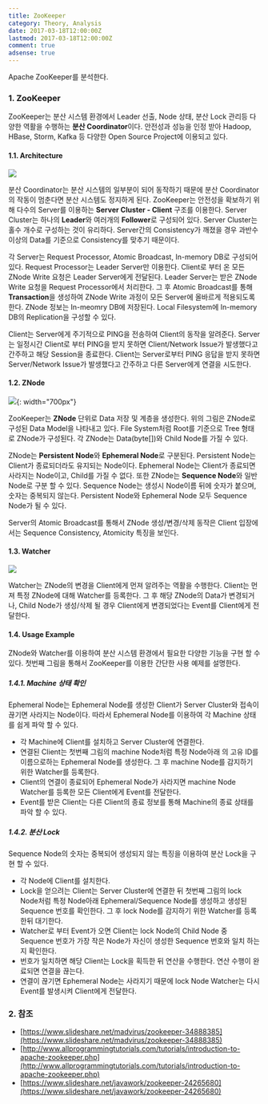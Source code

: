 ```yaml
---
title: ZooKeeper
category: Theory, Analysis
date: 2017-03-18T12:00:00Z
lastmod: 2017-03-18T12:00:00Z
comment: true
adsense: true
---
```


Apache ZooKeeper를 분석한다.

### 1. ZooKeeper

ZooKeeper는 분산 시스템 환경에서 Leader 선출, Node 상태, 분산 Lock 관리등 다양한 역활을 수행하는 **분산 Coordinator**이다. 안전성과 성능을 인정 받아 Hadoop, HBase, Storm, Kafka 등 다양한 Open Source Project에 이용되고 있다.

#### 1.1. Architecture

![]({{site.baseurl}}/images/theory_analysis/ZooKeeper/ZooKeeper_Architecture.PNG)

분산 Coordinator는 분산 시스템의 일부분이 되어 동작하기 때문에 분산 Coordinator의 작동이 멈춘다면 분산 시스템도 정지하게 된다. ZooKeeper는 안전성을 확보하기 위해 다수의 Server를 이용하는 **Server Cluster - Client** 구조를 이용한다. Server Cluster는 하나의 **Leader**와 여러개의 **Follower**로 구성되어 있다. Server Cluster는 홀수 개수로 구성하는 것이 유리하다. Server간의 Consistency가 깨졌을 경우 과반수 이상의 Data를 기준으로 Consistency를 맞추기 때문이다.

각 Server는 Request Processor, Atomic Broadcast, In-memory DB로 구성되어 있다. Request Processor는 Leader Server만 이용한다. Client로 부터 온 모든 ZNode Write 요청은 Leader Server에게 전달된다. Leader Server는 받은 ZNode Write 요청을 Request Processor에서 처리한다. 그 후 Atomic Broadcast를 통해 **Transaction**을 생성하여 ZNode Write 과정이 모든 Server에 올바르게 적용되도록 한다. ZNode 정보는 In-meomry DB에 저장된다. Local Filesystem에 In-memory DB의  Replication을 구성할 수 있다.

Client는 Server에게 주기적으로 PING을 전송하여 Client의 동작을 알려준다. Server는 일정시간 Client로 부터 PING을 받지 못하면 Client/Network Issue가 발생했다고 간주하고 해당 Session을 종료한다. Client는 Server로부터 PING 응답을 받지 못하면 Server/Network Issue가 발생했다고 간주하고 다른 Server에게 연결을 시도한다.

#### 1.2. ZNode

![]({{site.baseurl}}/images/theory_analysis/ZooKeeper/ZooKeeper_ZNode.PNG){: width="700px"}

ZooKeeper는 **ZNode** 단위로 Data 저장 및 계층을 생성한다. 위의 그림은 ZNode로 구성된 Data Model을 나타내고 있다. File System처럼 Root를 기준으로 Tree 형태로 ZNode가 구성된다. 각 ZNode는 Data(byte[])와 Child Node를 가질 수 있다.

ZNode는 **Persistent Node**와 **Ephemeral Node**로 구분된다. Persistent Node는 Client가 종료되더라도 유지되는 Node이다. Ephemeral Node는 Client가 종료되면 사라지는 Node이고, Child를 가질 수 없다. 또한 ZNode는 **Sequence Node**와 일반 Node로 구분 할 수 있다. Sequence Node는 생성시 Node이름 뒤에 숫자가 붙으며, 숫자는 중복되지 않는다. Persistent Node와 Ephemeral Node 모두 Sequence Node가 될 수 있다.

Server의 Atomic Broadcast를 통해서 ZNode 생성/변경/삭제 동작은 Client 입장에서는 Sequence Consistency, Atomicity 특징을 보인다.

#### 1.3. Watcher

![]({{site.baseurl}}/images/theory_analysis/ZooKeeper/ZooKeeper_Watcher.PNG)

Watcher는 ZNode의 변경을 Client에게 먼져 알려주는 역활을 수행한다. Client는 먼져 특정 ZNode에 대해 Watcher를 등록한다. 그 후 해당 ZNode의 Data가 변경되거나, Child Node가 생성/삭제 될 경우 Client에게 변경되었다는 Event를 Client에게 전달한다.

#### 1.4. Usage Example

ZNode와 Watcher를 이용하여 분산 시스템 환경에서 필요한 다양한 기능을 구현 할 수 있다. 첫번째 그림을 통해서 ZooKeeper를 이용한 간단한 사용 예제를 설명한다.

##### 1.4.1. Machine 상태 확인

Ephemeral Node는 Ephemeral Node를 생성한 Client가 Server Cluster와 접속이 끊기면 사라지는 Node이다. 따라서 Ephemeral Node를 이용하여 각 Machine 상태를 쉽게 파악 할 수 있다.

* 각 Machine에 Client를 설치하고 Server Cluster에 연결한다.
* 연결된 Client는 첫번째 그림의 machine Node처럼 특정 Node아래 의 고유 ID를 이름으로하는 Ephemeral Node를 생성한다. 그 후 machine Node를 감지하기 위한 Watcher를 등록한다.
* Client의 연결이 종료되어 Ephemeral Node가 사라지면 machine Node Watcher를 등록한 모든 Client에게 Event를 전달한다.
* Event를 받은 Client는 다른 Client의 종료 정보를 통해 Machine의 종료 상태를 파악 할 수 있다.

##### 1.4.2. 분산 Lock

Sequence Node의 숫자는 중복되어 생성되지 않는 특징을 이용하여 분산 Lock을 구현 할 수 있다.

* 각 Node에 Client를 설치한다.
* Lock을 얻으려는 Client는 Server Cluster에 연결한 뒤 첫번째 그림의 lock Node처럼 특정 Node아래 Ephemeral/Sequence Node를 생성하고 생성된 Sequence 번호를 확인한다. 그 후 lock Node를 감지하기 위한 Watcher를 등록한뒤 대기한다.
* Watcher로 부터 Event가 오면 Client는 lock Node의 Child Node 중 Sequence 번호가 가장 작은 Node가 자신이 생성한 Sequence 번호와 일치 하는지 확인한다.
* 번호가 일치하면 해당 Client는 Lock을 획득한 뒤 연산을 수행한다. 연산 수행이 완료되면 연결을 끊는다.
* 연결이 끊기면 Ephemeral Node는 사라지기 때문에 lock Node Watcher는 다시 Event를 발생시켜 Client에게 전달한다.

### 2. 참조

* [https://www.slideshare.net/madvirus/zookeeper-34888385](https://www.slideshare.net/madvirus/zookeeper-34888385)
* [http://www.allprogrammingtutorials.com/tutorials/introduction-to-apache-zookeeper.php](http://www.allprogrammingtutorials.com/tutorials/introduction-to-apache-zookeeper.php)
* [https://www.slideshare.net/javawork/zookeeper-24265680](https://www.slideshare.net/javawork/zookeeper-24265680)
